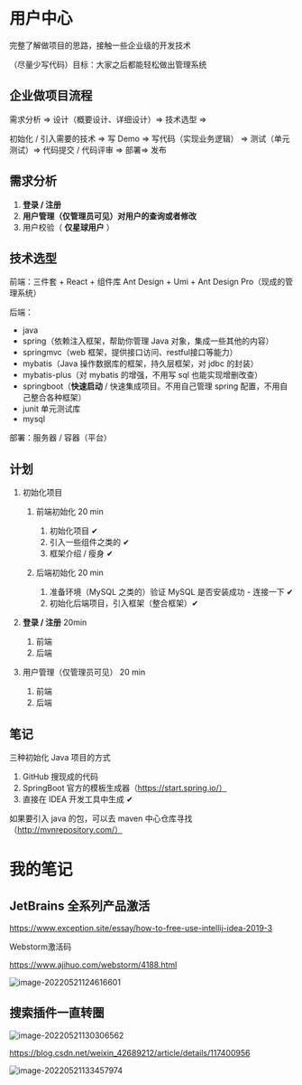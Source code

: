 # 用户中心

完整了解做项目的思路，接触一些企业级的开发技术

（尽量少写代码）目标：大家之后都能轻松做出管理系统

## 企业做项目流程

需求分析 => 设计（概要设计、详细设计）=> 技术选型 =>

初始化 / 引入需要的技术 => 写 Demo => 写代码（实现业务逻辑） => 测试（单元测试）=> 代码提交 / 代码评审 => 部署=> 发布

## 需求分析

1. **登录 / 注册**
2. **用户管理（仅管理员可见）对用户的查询或者修改**
3. 用户校验（ **仅星球用户** ）

## 技术选型

前端：三件套 + React + 组件库 Ant Design + Umi + Ant Design Pro（现成的管理系统）

后端：

- java
- spring（依赖注入框架，帮助你管理 Java 对象，集成一些其他的内容）
- springmvc（web 框架，提供接口访问、restful接口等能力）
- mybatis（Java 操作数据库的框架，持久层框架，对 jdbc 的封装）
- mybatis-plus（对 mybatis 的增强，不用写 sql 也能实现增删改查）
- springboot（**快速启动** / 快速集成项目。不用自己管理 spring 配置，不用自己整合各种框架）
- junit 单元测试库
- mysql

部署：服务器 / 容器（平台）

## 计划

1. 初始化项目

   1. 前端初始化     20 min

      1. 初始化项目 ✔
      2. 引入一些组件之类的 ✔
      3. 框架介绍 / 瘦身 ✔

   2. 后端初始化  20 min

      1. 准备环境（MySQL 之类的）验证 MySQL 是否安装成功 - 连接一下 ✔
      2. 初始化后端项目，引入框架（整合框架）✔

      

2. **登录 / 注册** 20min

   1. 前端
   2. 后端

3. 用户管理（仅管理员可见） 20 min

   1. 前端
   2. 后端





## 笔记



三种初始化 Java 项目的方式

1. GitHub 搜现成的代码
2. SpringBoot 官方的模板生成器（https://start.spring.io/）
3. 直接在 IDEA 开发工具中生成  ✔

如果要引入 java 的包，可以去 maven 中心仓库寻找（http://mvnrepository.com/）





# 我的笔记

## **JetBrains 全系列产品激活**

https://www.exception.site/essay/how-to-free-use-intellij-idea-2019-3

Webstorm激活码

https://www.ajihuo.com/webstorm/4188.html

![image-20220521124616601](https://wangguanjingji.oss-cn-beijing.aliyuncs.com/picture/image-20220521124616601.png)

## 搜索插件一直转圈



![image-20220521130306562](C:/Users/28336/AppData/Roaming/Typora/typora-user-images/image-20220521130306562.png)

https://blog.csdn.net/weixin_42689212/article/details/117400956



![image-20220521133457974](C:/Users/28336/AppData/Roaming/Typora/typora-user-images/image-20220521133457974.png)



